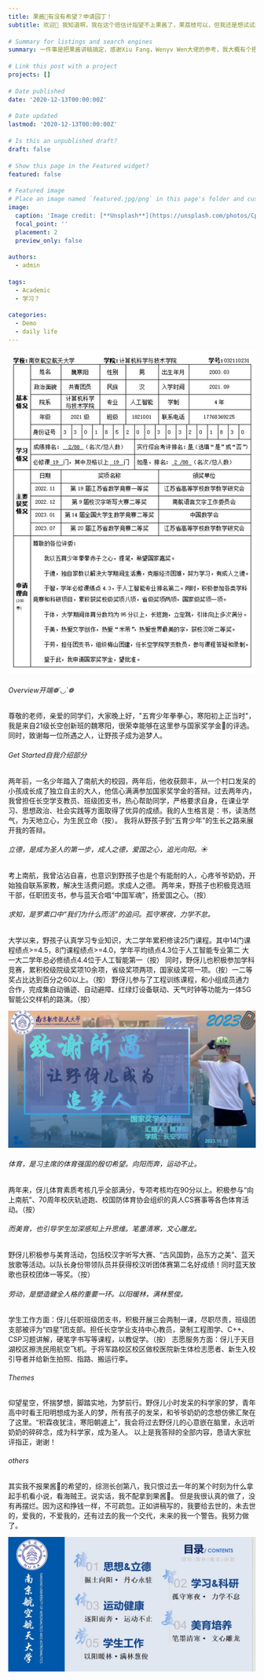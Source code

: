 ```yaml
---
title: 果酱🧃有没有希望？申请园丁！
subtitle: 欢迎👋 我知道啊，我在这个班估计指望不上果酱了，果荔枝可以，但我还是想试试果酱，毕竟我想如此骄傲的站在各个评委的目光中告诉过去和未来的自己，你是一个迎难而上的人，果酱和果荔枝不可以一起申请。我又申请了一个园丁荔枝。果酱，还是看看自己和大佬的差距吧！

# Summary for listings and search engines
summary: 一件事是把果酱讲稿搞定，感谢Xiu Fang，Wenyv Wen大佬的参考，我大概有个把握了，把我的经历讲的有故事感呗。我的故事适合讲一个野孩子受各位园丁的栽培，和他倔强的性格慢慢生长的故事。嘿嘿嘿。

# Link this post with a project
projects: []

# Date published
date: '2020-12-13T00:00:00Z'

# Date updated
lastmod: '2020-12-13T00:00:00Z'

# Is this an unpublished draft?
draft: false

# Show this page in the Featured widget?
featured: false

# Featured image
# Place an image named `featured.jpg/png` in this page's folder and customize its options here.
image:
  caption: 'Image credit: [**Unsplash**](https://unsplash.com/photos/CpkOjOcXdUY)'
  focal_point: ''
  placement: 2
  preview_only: false

authors:
  - admin

tags:
  - Academic
  - 学习？

categories:
  - Demo
  - daily life
---
```



![](3.jpg)

###### Overview开端❁´◡`❁

尊敬的老师，亲爱的同学们，大家晚上好，"五育少年拳拳心，寒阳初上正当时"，我是来自21级长空创新班的魏寒阳，很荣幸能够在这里参与国家奖学金🧃的评选。同时，致谢每一位所遇之人，让野孩子成为追梦人。
###### Get Started自我介绍部分
两年前，一名少年踏入了南航大的校园，两年后，他收获颇丰，从一个村口发呆的小孩成长成了独立自主的大人，他信心满满参加国家奖学金的答辩。过去两年内，我曾担任长空学支教员、班级团支书，热心帮助同学，严格要求自身，在课业学习、思想政治、社会实践等方面取得了优异的成绩。我的人生格言是：书，读浩然气，为天地立心，为生民立命（按）。
我将从野孩子到“五育少年”的生长之路来展开我的答辩。

###### 立德，是成为圣人的第一步，成人之德，爱国之心，追光向阳。☀️
考上南航，我曾沾沾自喜，也意识到野孩子也是个有能耐的人，心疼爷爷奶奶，开始独自联系家教，解决生活费问题。求成人之德。
两年来，野孩子也积极竞选班干部，任职团支书，参与蓝天合唱“中国军魂”，扬爱国之心。（按）

###### 求知，是罗素口中“我们为什么而活”的追问。孤守寒夜，力学不怠。

大学以来，野孩子认真学习专业知识，大二学年累积修读25门课程。其中14门课程绩点>=4.5，8门课程绩点>=4.0，学年平均绩点4.3位于人工智能专业第二
大一大二学年总必修绩点4.4位于人工智能第一（按）
同时，野伢儿也积极参加学科竞赛，累积校级院级奖项10余项，省级奖项两项，国家级奖项一项。（按）一二等奖占比达到百分之60以上。（按）
野伢儿参与了工程训练课程，和小组成员通力合作，完成集自动循迹、自动避障、红绿灯设备联动、天气时钟等功能为一体5G智能公交样机的路演。（按）

![](2.jpg)

###### 体育，是习主席的体育强国的殷切希望。向阳而奔，运动不止。
两年来，伢儿体育素质考核几乎全部满分，专项考核均在90分以上。积极参与“向上南航”、70周年校庆轨迹跑、校国防体育协会组织的真人CS赛事等各色体育活动。（按）
###### 而美育，也引导学生加深感知上升思维。笔墨清寒，文心雕龙。
野伢儿积极参与美育活动，包括校汉字听写大赛、“古风国韵，品东方之美”、蓝天放歌等活动。以队长身份带领队员并获得校汉听团体赛第二名好成绩！同时蓝天放歌也获校团体一等奖。（按）
###### 劳动，是塑造健全人格的重要一环。以阳暖林，满林葱俊。
学生工作方面：伢儿任职班级团支书，积极开展三会两制一课，尽职尽责，班级团支部被评为“四星”团支部。担任长空学业支持中心教员，录制工程图学、C++、CSP习题讲解，硬笔字书写等课程，以教促学。（按）
志愿服务方面：伢儿于天目湖校区擦洗民用航空飞机。于将军路校区校区做校医院新生体检志愿者、新生入校引导者并给新生拍照、指路、搬运行李。

###### Themes
仰望星空，怀揣梦想，脚踏实地，为梦前行。野伢儿小时发呆的科学家的梦，青年高中时看王阳明想成为圣人的梦，所有孩子的发呆，和爷爷奶奶的念想仿佛汇聚在了这里。“积霖夜犹注，寒阳朝遽上”，我会将过去野伢儿的心意嵌在脑里，永远听奶奶的碎碎念，成为科学家，成为圣人。
以上是我答辩的全部内容，恳请大家批评指正，谢谢！

###### others
其实我不报果酱🧃的希望的，综测长创第八，我只恨过去一年的某个时刻为什么拿起手机看小说，看海贼王。说实话，我不配拿到果酱🧃。
但是我很认真的做了，没有再摆烂。因为这和挣钱一样，不可疏忽。正如讲稿写的，我要给去世的，未去世的，爱我的，不爱我的，还有过去的我一个交代，未来的我一个警告。我努力做了。

![](1.jpg)
